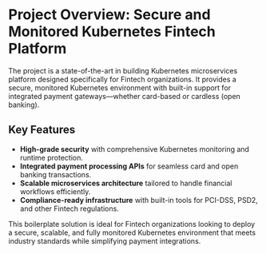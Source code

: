 # Project Overview: Secure and Monitored Kubernetes Fintech Platform

The project is a state-of-the-art in building Kubernetes microservices platform designed specifically for Fintech organizations. It provides a secure, monitored Kubernetes environment with built-in support for integrated payment gateways—whether card-based or cardless (open banking).

## Key Features
- **High-grade security** with comprehensive Kubernetes monitoring and runtime protection.
- **Integrated payment processing APIs** for seamless card and open banking transactions.
- **Scalable microservices architecture** tailored to handle financial workflows efficiently.
- **Compliance-ready infrastructure** with built-in tools for PCI-DSS, PSD2, and other Fintech regulations.

This boilerplate solution is ideal for Fintech organizations looking to deploy a secure, scalable, and fully monitored Kubernetes environment that meets industry standards while simplifying payment integrations.